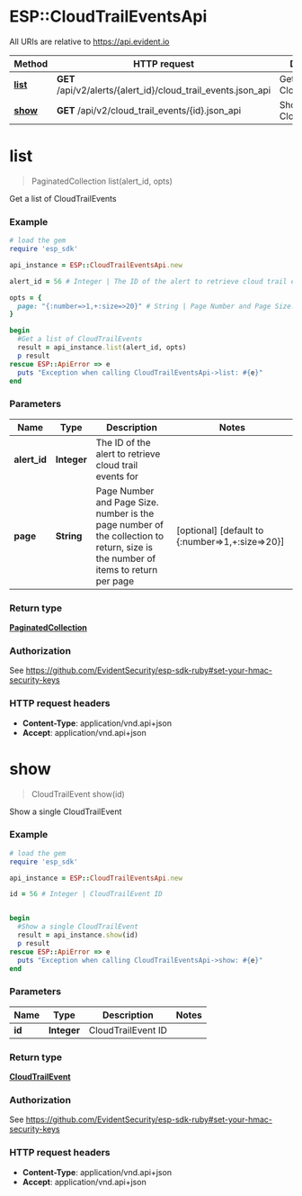 # ESP::CloudTrailEventsApi

All URIs are relative to https://api.evident.io

Method | HTTP request | Description
------------- | ------------- | -------------
[**list**](CloudTrailEventsApi.md#list) | **GET** /api/v2/alerts/{alert_id}/cloud_trail_events.json_api | Get a list of CloudTrailEvents
[**show**](CloudTrailEventsApi.md#show) | **GET** /api/v2/cloud_trail_events/{id}.json_api | Show a single CloudTrailEvent


# **list**
> PaginatedCollection list(alert_id, opts)

Get a list of CloudTrailEvents

### Example
```ruby
# load the gem
require 'esp_sdk'

api_instance = ESP::CloudTrailEventsApi.new

alert_id = 56 # Integer | The ID of the alert to retrieve cloud trail events for

opts = { 
  page: "{:number=>1,+:size=>20}" # String | Page Number and Page Size.  number is the page number of the collection to return, size is the number of items to return per page
}

begin
  #Get a list of CloudTrailEvents
  result = api_instance.list(alert_id, opts)
  p result
rescue ESP::ApiError => e
  puts "Exception when calling CloudTrailEventsApi->list: #{e}"
end
```

### Parameters

Name | Type | Description  | Notes
------------- | ------------- | ------------- | -------------
 **alert_id** | **Integer**| The ID of the alert to retrieve cloud trail events for | 
 **page** | **String**| Page Number and Page Size.  number is the page number of the collection to return, size is the number of items to return per page | [optional] [default to {:number&#x3D;&gt;1,+:size&#x3D;&gt;20}]

### Return type

[**PaginatedCollection**](PaginatedCollection.md)

### Authorization

See https://github.com/EvidentSecurity/esp-sdk-ruby#set-your-hmac-security-keys

### HTTP request headers

 - **Content-Type**: application/vnd.api+json
 - **Accept**: application/vnd.api+json



# **show**
> CloudTrailEvent show(id)

Show a single CloudTrailEvent

### Example
```ruby
# load the gem
require 'esp_sdk'

api_instance = ESP::CloudTrailEventsApi.new

id = 56 # Integer | CloudTrailEvent ID


begin
  #Show a single CloudTrailEvent
  result = api_instance.show(id)
  p result
rescue ESP::ApiError => e
  puts "Exception when calling CloudTrailEventsApi->show: #{e}"
end
```

### Parameters

Name | Type | Description  | Notes
------------- | ------------- | ------------- | -------------
 **id** | **Integer**| CloudTrailEvent ID | 

### Return type

[**CloudTrailEvent**](CloudTrailEvent.md)

### Authorization

See https://github.com/EvidentSecurity/esp-sdk-ruby#set-your-hmac-security-keys

### HTTP request headers

 - **Content-Type**: application/vnd.api+json
 - **Accept**: application/vnd.api+json



